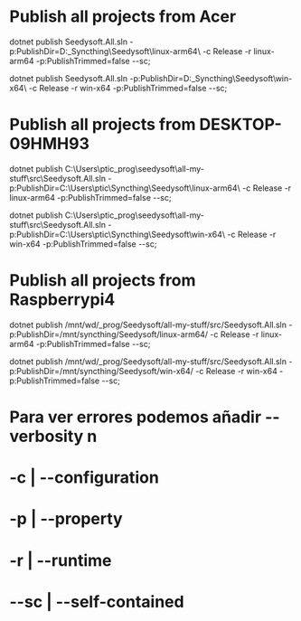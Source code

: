 ﻿# Publish all projects from Acer
dotnet publish Seedysoft.All.sln -p:PublishDir=D:\_Syncthing\Seedysoft\linux-arm64\  -c Release  -r linux-arm64  -p:PublishTrimmed=false  --sc;

dotnet publish Seedysoft.All.sln -p:PublishDir=D:\_Syncthing\Seedysoft\win-x64\      -c Release  -r win-x64      -p:PublishTrimmed=false  --sc;

# Publish all projects from DESKTOP-09HMH93
dotnet publish C:\Users\ptic\_prog\seedysoft\all-my-stuff\src\Seedysoft.All.sln -p:PublishDir=C:\Users\ptic\Syncthing\Seedysoft\linux-arm64\  -c Release  -r linux-arm64  -p:PublishTrimmed=false  --sc;

dotnet publish C:\Users\ptic\_prog\seedysoft\all-my-stuff\src\Seedysoft.All.sln -p:PublishDir=C:\Users\ptic\Syncthing\Seedysoft\win-x64\      -c Release  -r win-x64      -p:PublishTrimmed=false  --sc;

# Publish all projects from Raspberrypi4
dotnet publish /mnt/wd/_prog/Seedysoft/all-my-stuff/src/Seedysoft.All.sln -p:PublishDir=/mnt/syncthing/Seedysoft/linux-arm64/ -c Release  -r linux-arm64  -p:PublishTrimmed=false  --sc;

dotnet publish /mnt/wd/_prog/Seedysoft/all-my-stuff/src/Seedysoft.All.sln -p:PublishDir=/mnt/syncthing/Seedysoft/win-x64/     -c Release  -r win-x64      -p:PublishTrimmed=false  --sc;


# Para ver errores podemos añadir --verbosity n

#   -c | --configuration
#   -p | --property
#   -r | --runtime
# --sc | --self-contained
